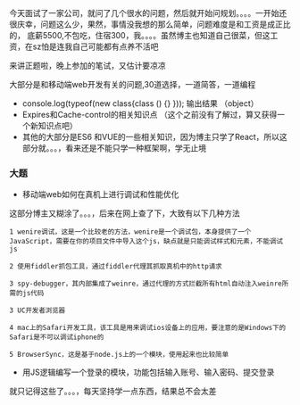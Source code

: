 今天面试了一家公司，就问了几个很水的问题，然后就开始问规划。。。。一开始还很庆幸，问题这么少，果然，事情没我想的那么简单，问题难度是和工资是成正比的，
底薪5500,不包吃，住宿300，我。。。。虽然博主也知道自己很菜，但这工资，在sz怕是连我自己可能都有点养不活吧

来讲正题啦，晚上参加的笔试，又估计要凉凉

大部分是和移动端web开发有关的问题,30道选择，一道简答，一道编程

* console.log(typeof(new class{class () {} })); 输出结果 （object）
* Expires和Cache-control的相关知识点  （这个之前没有了解过，算又获得一个新知识点吧）
* 其他的大部分是ES6 和VUE的一些相关知识，因为博主只学了React，所以这部分就。。。，看来还是不能只学一种框架啊，学无止境

### 大题

* 移动端web如何在真机上进行调试和性能优化

这部分博主又糊涂了。。。，后来在网上查了下，大致有以下几种方法
```
1 wenire调试，这是一个比较老的方法，wenire是一个调试包，本身提供了一个JavaScript，需要在你的项目文件中导入这个js，缺点就是只能调试样式和元素，不能调试js

2 使用fiddler抓包工具，通过fiddler代理其抓取真机中的http请求

3 spy-debugger，其内部集成了weinre，通过代理的方式拦截所有html自动注入weinre所需的js代码

3 UC开发者浏览器

4 mac上的Safari开发工具，该工具是用来调试ios设备上的应用，要注意的是Windows下的Safari是不可以调试iphone的

5 BrowserSync，这是基于node.js上的一个模块，使用起来也比较简单

```
* 用JS逻辑编写一个登录的模块，功能包括输入账号、输入密码、提交登录

就只记得这些了。。。，每天坚持学一点东西，结果总不会太差
